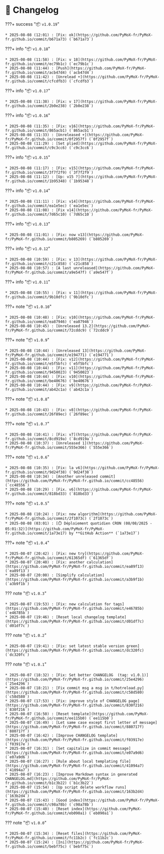 # 📝 Changelog

???+ success "📦 `v1.0.19`"

    * 2025-08-08 (12:01) : [Fix: ok](https://github.com/PyMoX-fr/PyMoX-fr.github.io/commit/b671a73) (`b671a73`)

???+ info "📦 `v1.0.18`"

    * 2025-08-08 (11:58) : [Fix: v 18](https://github.com/PyMoX-fr/PyMoX-fr.github.io/commit/ec79b1c) (`ec79b1c`)
    * 2025-08-08 (11:44) : [Push](https://github.com/PyMoX-fr/PyMoX-fr.github.io/commit/acb47d4) (`acb47d4`)
    * 2025-08-08 (11:42) : [Unrelead +](https://github.com/PyMoX-fr/PyMoX-fr.github.io/commit/cfcdfb3) (`cfcdfb3`)

???+ info "📦 `v1.0.17`"

    * 2025-08-08 (11:38) : [Fix: v 17](https://github.com/PyMoX-fr/PyMoX-fr.github.io/commit/2b0e238) (`2b0e238`)

???+ info "📦 `v1.0.16`"

    * 2025-08-08 (11:35) : [Fix: v16](https://github.com/PyMoX-fr/PyMoX-fr.github.io/commit/865acb1) (`865acb1`)
    * 2025-08-08 (11:33) : [Unreleased +](https://github.com/PyMoX-fr/PyMoX-fr.github.io/commit/0f2957f) (`0f2957f`)
    * 2025-08-08 (11:29) : [Set plied](https://github.com/PyMoX-fr/PyMoX-fr.github.io/commit/c9c3cc6) (`c9c3cc6`)

???+ info "📦 `v1.0.15`"

    * 2025-08-08 (11:17) : [Fix: v15](https://github.com/PyMoX-fr/PyMoX-fr.github.io/commit/3f7f2f9) (`3f7f2f9`)
    * 2025-08-08 (11:12) : [Up: v15 ?](https://github.com/PyMoX-fr/PyMoX-fr.github.io/commit/1b95348) (`1b95348`)

???+ info "📦 `v1.0.14`"

    * 2025-08-08 (11:11) : [Fix: v14](https://github.com/PyMoX-fr/PyMoX-fr.github.io/commit/ea1e5ec) (`ea1e5ec`)
    * 2025-08-08 (11:08) : [Fix v14](https://github.com/PyMoX-fr/PyMoX-fr.github.io/commit/7d65c10) (`7d65c10`)

???+ info "📦 `v1.0.13`"

    * 2025-08-08 (11:01) : [Fix: now v13](https://github.com/PyMoX-fr/PyMoX-fr.github.io/commit/b805269) (`b805269`)

???+ info "📦 `v1.0.12`"

    * 2025-08-08 (10:59) : [Fix: v 13](https://github.com/PyMoX-fr/PyMoX-fr.github.io/commit/c21c858) (`c21c858`)
    * 2025-08-08 (10:57) : [A last unreleased](https://github.com/PyMoX-fr/PyMoX-fr.github.io/commit/a9e547f) (`a9e547f`)

???+ info "📦 `v1.0.11`"

    * 2025-08-08 (10:55) : [Fix: v 11](https://github.com/PyMoX-fr/PyMoX-fr.github.io/commit/9b10dfc) (`9b10dfc`)

???+ note "📦 `v1.0.10`"

    * 2025-08-08 (10:48) : [Fix: v10](https://github.com/PyMoX-fr/PyMoX-fr.github.io/commit/ea87946) (`ea87946`)
    * 2025-08-08 (10:45) : [Unreleased 13.2](https://github.com/PyMoX-fr/PyMoX-fr.github.io/commit/72cddc9) (`72cddc9`)

???+ note "📦 `v1.0.9`"

    * 2025-08-08 (10:44) : [Unreleased 13](https://github.com/PyMoX-fr/PyMoX-fr.github.io/commit/e194771) (`e194771`)
    * 2025-08-08 (10:44) : [Fix: v12](https://github.com/PyMoX-fr/PyMoX-fr.github.io/commit/e5f5bfc) (`e5f5bfc`)
    * 2025-08-08 (10:44) : [Fix: v11](https://github.com/PyMoX-fr/PyMoX-fr.github.io/commit/9450023) (`9450023`)
    * 2025-08-08 (10:44) : [Fix: v10](https://github.com/PyMoX-fr/PyMoX-fr.github.io/commit/be40676) (`be40676`)
    * 2025-08-08 (10:44) : [Fix: v9](https://github.com/PyMoX-fr/PyMoX-fr.github.io/commit/ab42c1a) (`ab42c1a`)

???+ note "📦 `v1.0.8`"

    * 2025-08-08 (10:43) : [Fix: v8](https://github.com/PyMoX-fr/PyMoX-fr.github.io/commit/26f89ec) (`26f89ec`)

???+ note "📦 `v1.0.7`"

    * 2025-08-08 (10:41) : [Fix: v7](https://github.com/PyMoX-fr/PyMoX-fr.github.io/commit/8cd919a) (`8cd919a`)
    * 2025-08-08 (10:37) : [Unreleased 1](https://github.com/PyMoX-fr/PyMoX-fr.github.io/commit/555e366) (`555e366`)

???+ note "📦 `v1.0.6`"

    * 2025-08-08 (10:35) : [Fix: la v6](https://github.com/PyMoX-fr/PyMoX-fr.github.io/commit/9d24f38) (`9d24f38`)
    * 2025-08-08 (10:34) : [Another unreleased commit](https://github.com/PyMoX-fr/PyMoX-fr.github.io/commit/cc48556) (`cc48556`)
    * 2025-08-08 (10:29) : [Fix. v6](https://github.com/PyMoX-fr/PyMoX-fr.github.io/commit/818bd33) (`818bd33`)

???+ note "📦 `v1.0.5`"

    * 2025-08-08 (10:24) : [Fix: new algorithm](https://github.com/PyMoX-fr/PyMoX-fr.github.io/commit/2f1073c) (`2f1073c`)
    * 2025-08-08 (03:01) : [⏱️ Déploiement quotidien CRON (08/08/2025 - 05:01:32)](https://github.com/PyMoX-fr/PyMoX-fr.github.io/commit/1a73e17) by **GitHub Action** (`1a73e17`)

???+ note "📦 `v1.0.4`"

    * 2025-08-07 (20:42) : [Fix: new try](https://github.com/PyMoX-fr/PyMoX-fr.github.io/commit/61365df) (`61365df`)
    * 2025-08-07 (20:40) : [Fix: another calculation](https://github.com/PyMoX-fr/PyMoX-fr.github.io/commit/ea89f13) (`ea89f13`)
    * 2025-08-07 (20:00) : [Simplify calculation](https://github.com/PyMoX-fr/PyMoX-fr.github.io/commit/a3b9f1b) (`a3b9f1b`)

??? note "📦 `v1.0.3`"

    * 2025-08-07 (19:53) : [Fix: new calculation for tags](https://github.com/PyMoX-fr/PyMoX-fr.github.io/commit/e46785b) (`e46785b`)
    * 2025-08-07 (19:46) : [Reset local changelog template](https://github.com/PyMoX-fr/PyMoX-fr.github.io/commit/d01df7c) (`d01df7c`)

??? note "📦 `v1.0.2`"

    * 2025-08-07 (19:41) : [Fix: set latest stable version green](https://github.com/PyMoX-fr/PyMoX-fr.github.io/commit/dc320fc) (`dc320fc`)

??? note "📦 `v1.0.1`"

    * 2025-08-07 (18:32) : [Fix: Set better CHANGELOG  (tag: v1.0.1)](https://github.com/PyMoX-fr/PyMoX-fr.github.io/commit/25e4296) (`25e4296`)
    * 2025-08-07 (18:21) : [Fix commit msg a msg in t/hotreload.py](https://github.com/PyMoX-fr/PyMoX-fr.github.io/commit/c58d580) (`c58d580`)
    * 2025-08-07 (17:53) : [Fix: improve style of CHANGELOG page](https://github.com/PyMoX-fr/PyMoX-fr.github.io/commit/830f216) (`830f216`)
    * 2025-08-07 (16:50) : [Reset template](https://github.com/PyMoX-fr/PyMoX-fr.github.io/commit/ee115b0) (`ee115b0`)
    * 2025-08-07 (16:49) : [Let same case except first letter of message](https://github.com/PyMoX-fr/PyMoX-fr.github.io/commit/880717f) (`880717f`)
    * 2025-08-07 (16:42) : [Improve CHANGELOG template](https://github.com/PyMoX-fr/PyMoX-fr.github.io/commit/f03917e) (`f03917e`)
    * 2025-08-07 (16:31) : [Set capitalize in commit message](https://github.com/PyMoX-fr/PyMoX-fr.github.io/commit/e07a9d6) (`e07a9d6`)
    * 2025-08-07 (16:27) : [Rule about local templating file](https://github.com/PyMoX-fr/PyMoX-fr.github.io/commit/41094a7) (`41094a7`)
    * 2025-08-07 (16:23) : [Improve Markdown syntax in generated CHANGELOG.md](https://github.com/PyMoX-fr/PyMoX-fr.github.io/commit/b1c3b22) (`b1c3b22`)
    * 2025-08-07 (15:54) : [Up script delete workflow runs](https://github.com/PyMoX-fr/PyMoX-fr.github.io/commit/163b2d4) (`163b2d4`)
    * 2025-08-07 (15:43) : [Good index](https://github.com/PyMoX-fr/PyMoX-fr.github.io/commit/c98a78b) (`c98a78b`)
    * 2025-08-07 (15:40) : [Reset index](https://github.com/PyMoX-fr/PyMoX-fr.github.io/commit/eb090a1) (`eb090a1`)

??? note "📦 `v1.0.0`"

    * 2025-08-07 (15:34) : [Reset files](https://github.com/PyMoX-fr/PyMoX-fr.github.io/commit/fc11b2c) (`fc11b2c`)
    * 2025-08-07 (15:24) : [Ini](https://github.com/PyMoX-fr/PyMoX-fr.github.io/commit/bebf75c) (`bebf75c`)
